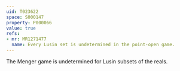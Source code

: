 ```yaml
---
uid: T023622
space: S000147
property: P000066
value: true
refs:
- mr: MR1271477
  name: Every Lusin set is undetermined in the point-open game.
---
```


The Menger game is undetermined for Lusin subsets of the reals.
